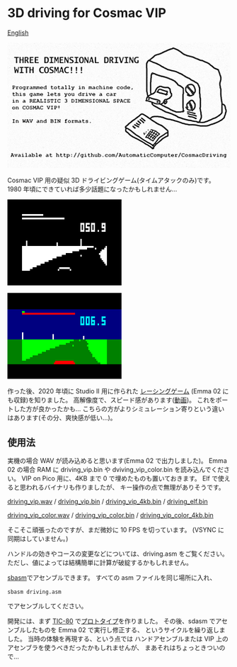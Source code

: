 # 3D driving for Cosmac VIP

[English](README_en.md)

![AD](cosmacdriving_ad.png)

Cosmac VIP 用の疑似 3D ドライビングゲーム(タイムアタックのみ)です。
1980 年頃にできていれば多少話題になったかもしれません…

![モノクロ](driving.png)

![カラー](driving_color.png)



作った後、2020 年頃に Studio II 用に作られた
[レーシングゲーム](https://github.com/azya52/rcastudioii) (Emma 02 にも収録)を知りました。
高解像度で、スピード感があります([動画](https://www.youtube.com/watch?v=73bKfeSIkP0))。
これをポートした方が良かったかも…
こちらの方がよりシミュレーション寄りという違いはあります(その分、爽快感が低い…)。


## 使用法

実機の場合 WAV が読み込めると思います(Emma 02 で出力しました)。
Emma 02 の場合 RAM に driving_vip.bin や dviving_vip_color.bin を読み込んでください。
VIP on Pico 用に、4KB まで 0 で埋めたものも置いておきます。
Elf で使えると思われるバイナリも作りましたが、
キー操作の点で無理がありそうです。

[driving_vip.wav](driving_vip.wav)
/ [driving_vip.bin](driving_vip.bin)
/ [driving_vip_4kb.bin](driving_vip_4kb.bin) 
/ [driving_elf.bin](driving_elf.bin)

[driving_vip_color.wav](driving_color_vip.wav)
/ [driving_vip_color.bin](driving_color_vip.bin)
/ [driving_vip_color_4kb.bin](driving_vip_color_4kb.bin) 


そこそこ頑張ったのですが、まだ微妙に 10 FPS を切っています。
(VSYNC に同期はしていません。)

ハンドルの効きやコースの変更などについては、driving.asm をご覧ください。
ただし、値によっては結構簡単に計算が破綻するかもしれません。

[sbasm](https://www.sbprojects.net/sbasm/)でアセンブルできます。
すべての asm ファイルを同じ場所に入れ、
```
sbasm driving.asm
```
でアセンブルしてください。

開発には、まず [TIC-80](https://tic80.com/) で[プロトタイプ](carrace_vip.tic)を作りました。
その後、sdasm でアセンブルしたものを Emma 02 で実行し修正する、
というサイクルを繰り返しました。
当時の体験を再現する、という点では
ハンドアセンブルまたは VIP 上のアセンブラを使うべきだったかもしれませんが、
まあそれはちょっときついので…


